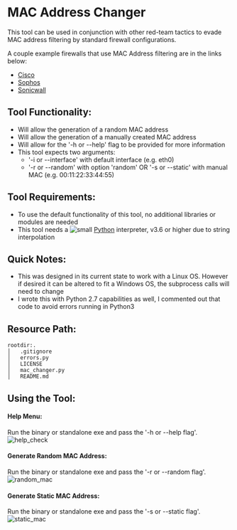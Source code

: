 # MAC Address Changer

This tool can be used in conjunction with other red-team tactics to evade MAC address filtering by standard firewall configurations.

A couple example firewalls that use MAC Address filtering are in the links below:
 - [Cisco](https://www.cisco.com/assets/sol/sb/RV180W_Emulators/RV180W_Emulator_v1.0.3.14/help/en_US/firewall11.htm#:~:text=To%20enable%20MAC%20address%20filtering,box%20to%20disable%20this%20feature.)
 - [Sophos](https://support.sophos.com/support/s/article/KB-000035664?language=en_US)
 - [Sonicwall](https://www.sonicwall.com/support/knowledge-base/configuring-the-mac-filter-list/170505502972853/)


## Tool Functionality:

- Will allow the generation of a random MAC address
- Will allow the generation of a manually created MAC address
- Will allow for the '-h or --help' flag to be provided for more information
- This tool expects two arguments:
  - '-i or --interface' with default interface (e.g. eth0)
  - '-r or --random' with option 'random' OR '-s or --static' with manual MAC (e.g. 00:11:22:33:44:55)


## Tool Requirements:

- To use the default functionality of this tool, no additional libraries or modules are needed
- This tool needs a ![small](https://user-images.githubusercontent.com/80045938/148561762-9590c4a1-a424-4c7b-a0fb-68190fb7a31c.png) [Python](https://www.python.org/downloads/) interpreter, v3.6 or higher due to string interpolation


## Quick Notes:

- This was designed in its current state to work with a Linux OS. However if desired it can be altered to fit a Windows OS, the subprocess calls will need to change
- I wrote this with Python 2.7 capabilities as well, I commented out that code to avoid errors running in Python3

## Resource Path:
```
rootdir:.
│   .gitignore
│   errors.py
│   LICENSE
│   mac_changer.py
│   README.md
```

## Using the Tool:

#### Help Menu: 
Run the binary or standalone exe and pass the '-h or --help flag'.
![help_check](https://user-images.githubusercontent.com/80045938/149645154-c50017e8-0c30-4612-a209-a588d6744cd9.gif)

#### Generate Random MAC Address: 
Run the binary or standalone exe and pass the '-r or --random flag'.
![random_mac](https://user-images.githubusercontent.com/80045938/149645242-ad0eea1a-ddaf-4f4e-8c26-8cd43d4124d8.gif)

#### Generate Static MAC Address: 
Run the binary or standalone exe and pass the '-s or --static flag'.
![static_mac](https://user-images.githubusercontent.com/80045938/149645266-76b62821-5c99-41fd-8540-aead907a8d38.gif)


